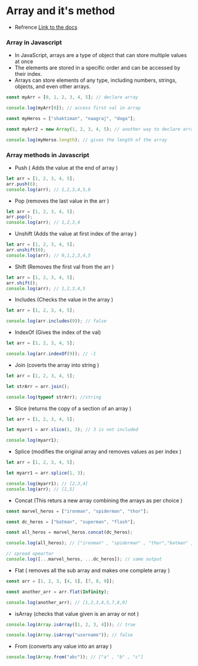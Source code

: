 # Array and it's method

- Refrence <a href="https://developer.mozilla.org/en-US/docs/Web/JavaScript/Reference/Global_Objects/Array">Link to the docs </a>

### Array in Javascript

- In JavaScript, arrays are a type of object that can store multiple values at once
- The elements are stored in a specific order and can be accessed by their index.
- Arrays can store elements of any type, including numbers, strings, objects, and even other arrays.

```js
const myArr = [0, 1, 2, 3, 4, 5]; // declare array

console.log(myArr[0]); // access first val in array

const myHeros = ["shaktiman", "naagraj", "doga"];

const myArr2 = new Array(1, 2, 3, 4, 5); // another way to declare array

console.log(myHerso.length); // gives the length of the array
```

### Array methods in Javascript

- Push ( Adds the value at the end of array )

```js
let arr = [1, 2, 3, 4, 5];
arr.push(6);
console.log(arr); // 1,2,3,4,5,6
```

- Pop (removes the last value in the arr )

```js
let arr = [1, 2, 3, 4, 5];
arr.pop();
console.log(arr); // 1,2,3,4
```

- Unshift (Adds the value at first index of the array )

```js
let arr = [1, 2, 3, 4, 5];
arr.unshift(0);
console.log(arr); // 0,1,2,3,4,5
```

- Shift (Removes the first val from the arr )

```js
let arr = [1, 2, 3, 4, 5];
arr.shift();
console.log(arr); // 1,2,3,4,5
```

- Includes (Checks the value in the array )

```js
let arr = [1, 2, 3, 4, 5];

console.log(arr.includes(9)); // false
```

- IndexOf (Gives the index of the val)

```js
let arr = [1, 2, 3, 4, 5];

console.log(arr.indexOf(9)); // -1
```

- Join (coverts the array into string )

```js
let arr = [1, 2, 3, 4, 5];

let strArr = arr.join();

console.log(typeof strArr); //string
```

- Slice (returns the copy of a section of an array )

```js
let arr = [1, 2, 3, 4, 5];

let myarr1 = arr.slice(1, 3); // 3 is not included

console.log(myarr1);
```

- Splice (modifies the original array and removes values as per index )

```js
let arr = [1, 2, 3, 4, 5];

let myarr1 = arr.splice(1, 3);

console.log(myarr1); // [2,3,4]
console.log(arr); // [1,5]
```

- Concat (This returs a new array combining the arrays as per choice )

```js
const marvel_heros = ["ironman", "spiderman", "thor"];

const dc_heros = ["batman", "superman", "flash"];

const all_heros = marvel_heros.concat(dc_heros);

console.log(all_heros); // ["ironman" , "spiderman" , "thor","batman" , "superman" , "flash"]

// spread opeartor
console.log([...marvel_heros, ...dc_heros]); // same output
```

- Flat ( removes all the sub array and makes one complete array )

```js
const arr = [1, 2, 3, [4, 5], [7, 8, 9]];

const another_arr = arr.flat(Infinity);

console.log(another_arr); // [1,2,3,4,5,7,8,9]
```

- isArray (checks that value given is an array or not )

```js
console.log(Array.isArray([1, 2, 3, 4])); // true

console.log(Array.isArray("username")); // false
```

- From (converts any value into an array )

```js
console.log(Array.from("abc")); // ["a" , "b" , "c"]
```
